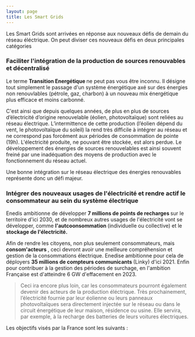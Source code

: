 ```yaml
---
layout: page
title: Les Smart Grids
---
```


Les Smart Grids sont arrivées en réponse aux nouveaux défis de demain du réseau éléctrique. On peut diviser ces nouveaux
défis en deux principales catégories 

### Faciliter l'intégration de la production de sources renouvables et décentralisé

Le terme <strong> Transition Energétique </strong> ne peut pas vous être inconnu. Il désigne tout simplement le
passage d'un système énergétique axé sur des énergies non renouvlables (pétrole, gaz, charbon) à un nouveau mix
énergétique plus efficace et moins carbonné. 

C'est ainsi que depuis quelques années, de plus en plus de sources d’électricité d’origine renouvelable (éolien, photovoltaïque) sont reliées au réseau électrique. L’intermittence de cette production (l’éolien dépend du vent, le photovoltaïque du soleil) la rend très difficile à intégrer au réseau et ne correspond pas forcément aux périodes de consommation de pointe (19h). L'électricité produite, ne pouvant être stockée, est alors perdue. Le développement des énergies de sources renouvelables est ainsi souvent freiné par une inadéquation des moyens de production avec le fonctionnement du réseau actuel.

Une bonne intégration sur le réseau électrique des énergies renouvables représente donc un défi majeur. 

### Intégrer des nouveaux usages de l'électricité et rendre actif le consommateur au sein du système électrique 

Enedis ambitionne de développer <strong>7 millions de points de recharges </strong>sur le territoire d'ici 2030, et de nombreux autres
usages de l'électricité vont se développer, comme <strong>l'autcoonsommation </strong>(individuelle ou collective) et le <strong> stockage de l'électricité. </strong>

Afin de rendre les citoyens, non plus seulement consommateurs, mais <strong> consom'acteurs </strong>, ceci devront
avoir une meilleure compréhension et gestion de la consommations électrique. Enedise ambitionne pour cela de déployers
<strong>35 millions de compteurs communicants </strong> (Linky) d'ici 2021. Enfin pour contribuer à la gestion des périodes
de surchage, en l'ambition Française est d'atteindre 6 GW d'effacement en 2023. 

> Ceci ira encore plus loin, car les consommateurs pourront également devenir des acteurs de la production éléctrique. Très prochainement, l’électricité fournie par leur éolienne ou leurs panneaux photovoltaïques sera directement injectée sur le réseau ou dans le circuit énergétique de leur maison, résidence ou usine. Elle servira, par exemple, à la recharge des batteries de leurs voitures électriques.

Les objectifs visés par la France sont les suivants :






